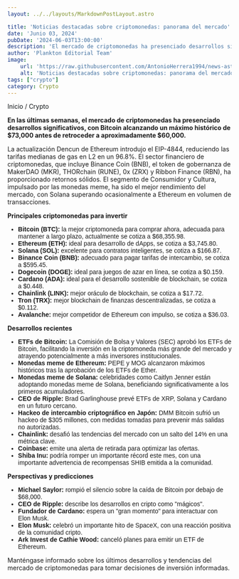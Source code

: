 ```yaml
---
layout: ../../layouts/MarkdownPostLayout.astro

title: 'Noticias destacadas sobre criptomonedas: panorama del mercado'
date: 'Junio 03, 2024'
pubDate: '2024-06-03T13:00:00'
description: 'El mercado de criptomonedas ha presenciado desarrollos significativos, con Bitcoin alcanzando un máximo histórico de $73,000 antes de retroceder a $60,000.'
author: 'Plankton Editorial Team'
image:
    url: 'https://raw.githubusercontent.com/AntonioHerrera1994/news-astro/master/src/assets/crypto/crypto169.webp'
    alt: 'Noticias destacadas sobre criptomonedas: panorama del mercado'
tags: ["crypto"]
category: Crypto
---
```


<style>
    ul{
         font-family: 'Helvetica', sans-serif;
    }
</style>

<span><a href="/" style="text-decoration:none;color:#0F1416">Inicio</a> / <a href="/crypto" style="text-decoration:none;color:#0F1416">Crypto</a></span>

<p style="font-weight: bold;">En las últimas semanas, el mercado de criptomonedas ha presenciado desarrollos significativos, con Bitcoin alcanzando un máximo histórico de $73,000 antes de retroceder a aproximadamente $60,000.</p>

La actualización Dencun de Ethereum introdujo el EIP-4844, reduciendo las tarifas medianas de gas en L2 en un 96.8%. El sector financiero de criptomonedas, que incluye Binance Coin (BNB), el token de gobernanza de MakerDAO (MKR), THORchain (RUNE), 0x (ZRX) y Ribbon Finance (RBN), ha proporcionado retornos sólidos. El segmento de Consumidor y Cultura, impulsado por las monedas meme, ha sido el mejor rendimiento del mercado, con Solana superando ocasionalmente a Ethereum en volumen de transacciones.

**Principales criptomonedas para invertir**

<ul>
<li><span style="font-weight:bold">Bitcoin (BTC):</span> la mejor criptomoneda para comprar ahora, adecuada para mantener a largo plazo, actualmente se cotiza a $68,355.98.</li>
<li><span style="font-weight:bold">Ethereum (ETH):</span>  ideal para desarrollo de dApps, se cotiza a $3,745.80.</li>
<li><span style="font-weight:bold">Solana (SOL):</span>  excelente para contratos inteligentes, se cotiza a $166.87.</li>
<li><span style="font-weight:bold">Binance Coin (BNB):</span>  adecuado para pagar tarifas de intercambio, se cotiza a $595.45.</li>
<li><span style="font-weight:bold">Dogecoin (DOGE):</span>  ideal para juegos de azar en línea, se cotiza a $0.159.</li>
<li><span style="font-weight:bold">Cardano (ADA):</span>  ideal para el desarrollo sostenible de blockchain, se cotiza a $0.448.</li>
<li><span style="font-weight:bold">Chainlink (LINK):</span>  mejor oráculo de blockchain, se cotiza a $17.72.</li>
<li><span style="font-weight:bold">Tron (TRX):</span> mejor blockchain de finanzas descentralizadas, se cotiza a $0.112.</li>
<li><span style="font-weight:bold">Avalanche:</span> mejor competidor de Ethereum con impulso, se cotiza a $36.03.</li>
</ul>

**Desarrollos recientes**

<ul>
<li><span style="font-weight:bold">ETFs de Bitcoin:</span> La Comisión de Bolsa y Valores (SEC) aprobó los ETFs de Bitcoin, facilitando la inversión en la criptomoneda más grande del mercado y atrayendo potencialmente a más inversores institucionales.</li>
<li><span style="font-weight:bold">Monedas meme de Ethereum:</span> PEPE y MOG alcanzaron máximos históricos tras la aprobación de los ETFs de Ether.</li>
<li><span style="font-weight:bold">Monedas meme de Solana:</span> celebridades como Caitlyn Jenner están adoptando monedas meme de Solana, beneficiando significativamente a los primeros acumuladores.</li>
<li><span style="font-weight:bold">CEO de Ripple:</span> Brad Garlinghouse prevé ETFs de XRP, Solana y Cardano en un futuro cercano.</li>
<li><span style="font-weight:bold">Hackeo de intercambio criptográfico en Japón:</span> DMM Bitcoin sufrió un hackeo de $305 millones, con medidas tomadas para prevenir más salidas no autorizadas.</li>
<li><span style="font-weight:bold">Chainlink:</span> desafió las tendencias del mercado con un salto del 14% en una métrica clave.</li>
<li><span style="font-weight:bold">Coinbase:</span> emite una alerta de retirada para optimizar las ofertas.</li>
<li><span style="font-weight:bold">Shiba Inu:</span> podría romper un importante récord este mes, con una importante advertencia de recompensas SHIB emitida a la comunidad.</li>
</ul>

**Perspectivas y predicciones**

<ul>
<li><span style="font-weight:bold">Michael Saylor:</span> rompió el silencio sobre la caída de Bitcoin por debajo de $68,000.</li>
<li><span style="font-weight:bold">CEO de Ripple:</span> describe los desarrollos en cripto como "mágicos".</li>
<li><span style="font-weight:bold">Fundador de Cardano: </span>espera un "gran momento" para interactuar con Elon Musk.</li>
<li><span style="font-weight:bold">Elon Musk:</span> celebró un importante hito de SpaceX, con una reacción positiva de la comunidad cripto.</li>
<li><span style="font-weight:bold">Ark Invest de Cathie Wood:</span> canceló planes para emitir un ETF de Ethereum.</li>
</ul>

Manténgase informado sobre los últimos desarrollos y tendencias del mercado de criptomonedas para tomar decisiones de inversión informadas.